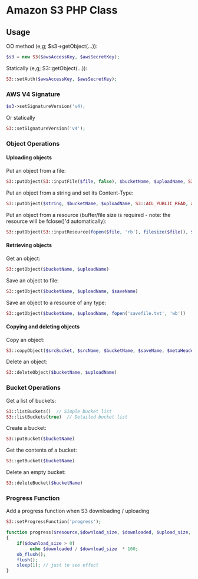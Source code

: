 # Amazon S3 PHP Class

## Usage

OO method (e,g; $s3->getObject(...)):

```php
$s3 = new S3($awsAccessKey, $awsSecretKey);
```

Statically (e,g; S3::getObject(...)):

```php
S3::setAuth($awsAccessKey, $awsSecretKey);
```

### AWS V4 Signature

```php
$s3->setSignatureVersion('v4);
```
Or statically
```php
S3::setSignatureVersion('v4');
```

### Object Operations

#### Uploading objects

Put an object from a file:

```php
S3::putObject(S3::inputFile($file, false), $bucketName, $uploadName, S3::ACL_PUBLIC_READ)
```

Put an object from a string and set its Content-Type:

```php
S3::putObject($string, $bucketName, $uploadName, S3::ACL_PUBLIC_READ, array(), array('Content-Type' => 'text/plain'))
```

Put an object from a resource (buffer/file size is required - note: the resource will be fclose()'d automatically):

```php
S3::putObject(S3::inputResource(fopen($file, 'rb'), filesize($file)), $bucketName, $uploadName, S3::ACL_PUBLIC_READ)
```

#### Retrieving objects

Get an object:

```php
S3::getObject($bucketName, $uploadName)
```

Save an object to file:

```php
S3::getObject($bucketName, $uploadName, $saveName)
```

Save an object to a resource of any type:

```php
S3::getObject($bucketName, $uploadName, fopen('savefile.txt', 'wb'))
```

#### Copying and deleting objects

Copy an object:

```php
S3::copyObject($srcBucket, $srcName, $bucketName, $saveName, $metaHeaders = array(), $requestHeaders = array())
```

Delete an object:

```php
S3::deleteObject($bucketName, $uploadName)
```

### Bucket Operations

Get a list of buckets:

```php
S3::listBuckets()  // Simple bucket list
S3::listBuckets(true)  // Detailed bucket list
```

Create a bucket:

```php
S3::putBucket($bucketName)
```

Get the contents of a bucket:

```php
S3::getBucket($bucketName)
```

Delete an empty bucket:

```php
S3::deleteBucket($bucketName)
```

### Progress Function

Add a progress function when S3 downloading / uploading 

```php
S3::setProgressFunction('progress');

function progress($resource,$download_size, $downloaded, $upload_size, $uploaded)
{
    if($download_size > 0)
         echo $downloaded / $download_size  * 100;
    ob_flush();
    flush();
    sleep(1); // just to see effect
}
```
